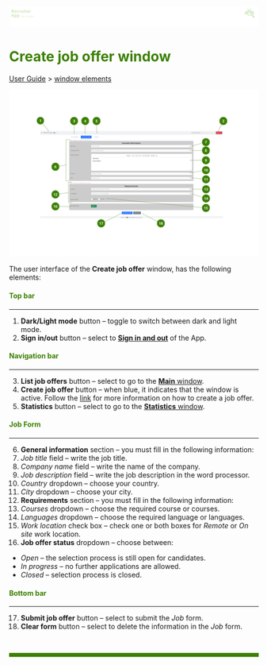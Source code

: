 ![banner](../../attachments/peque.png)

# <span style="color:#3C8000">Create job offer window</span>

[User Guide](../README.md) > [window elements](README.md)

![mainwindow](../../attachments/createjobwindowRA.png)

The user interface of the **Create job offer** window, has the following elements:

#### <span style="color:#3C8000">Top bar</span>

---

1. **Dark/Light mode** button – toggle to switch between dark and light mode.
2. **Sign in/out** button – select to [**Sign in and out**](../How-to/How-to-authenticate.md) of the App.

#### <span style="color:#3C8000">Navigation bar</span>

---

3. **List job offers** button – select to go to the [**Main** window](Main-window.md).
4. **Create job offer** button – when blue, it indicates that the window is active. Follow the [link](../How-to/How-to-create-a-job-offer.md) for more information on how to create a job offer.
5. **Statistics** button – select to go to the [**Statistics** window](Statistics-window.md).

#### <span style="color:#3C8000">Job Form</span>

---

6. **General information** section – you must fill in the following information:
7. _Job title_ field – write the job title.
8. _Company name_ field – write the name of the company.
9. _Job description_ field – write the job description in the word processor.
10. _Country_ dropdown – choose your country.
11. _City_ dropdown – choose your city.
12. **Requirements** section – you must fill in the following information:
13. _Courses_ dropdown – choose the required course or courses.
14. _Languages_ dropdown – choose the required language or languages.
15. _Work location_ check box – check one or both boxes for _Remote_ or _On site_ work location.
16. **Job offer status** dropdown – choose between:

- _Open_ – the selection process is still open for candidates.
- _In progress_ – no further applications are allowed.
- _Closed_ – selection process is closed.

#### <span style="color:#3C8000">Bottom bar</span>

---

17. **Submit job offer** button – select to submit the _Job_ form.
18. **Clear form** button – select to delete the information in the _Job_ form.

<br>
<hr style="height:8px;background-color:#3C8000">

